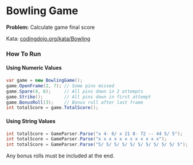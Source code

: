 # Bowling Game

**Problem:** Calculate game final score

Kata: [codingdojo.org/kata/Bowling](https://codingdojo.org/kata/Bowling/)

### How To Run

#### Using Numeric Values

```csharp
var game = new BowlingGame();
game.OpenFrame(2, 7); // Some pins missed
game.Spare(4, 6);     // All pins down in 2 attempts
game.Strike();        // All pins down in first attempt
game.BonusRoll(3);    // Bonus roll after last frame
int totalScore = game.TotalScore();
```

#### Using String Values

```csharp
int totalScore = GameParser.Parse("x 4- 6/ x 21 8- 72 -- 44 5/ 5");
int totalScore = GameParser.Parse("x x x x x x x x x x x x");
int totalScore = GameParser.Parse("5/ 5/ 5/ 5/ 5/ 5/ 5/ 5/ 5/ 5/ 5");
```

Any bonus rolls must be included at the end.